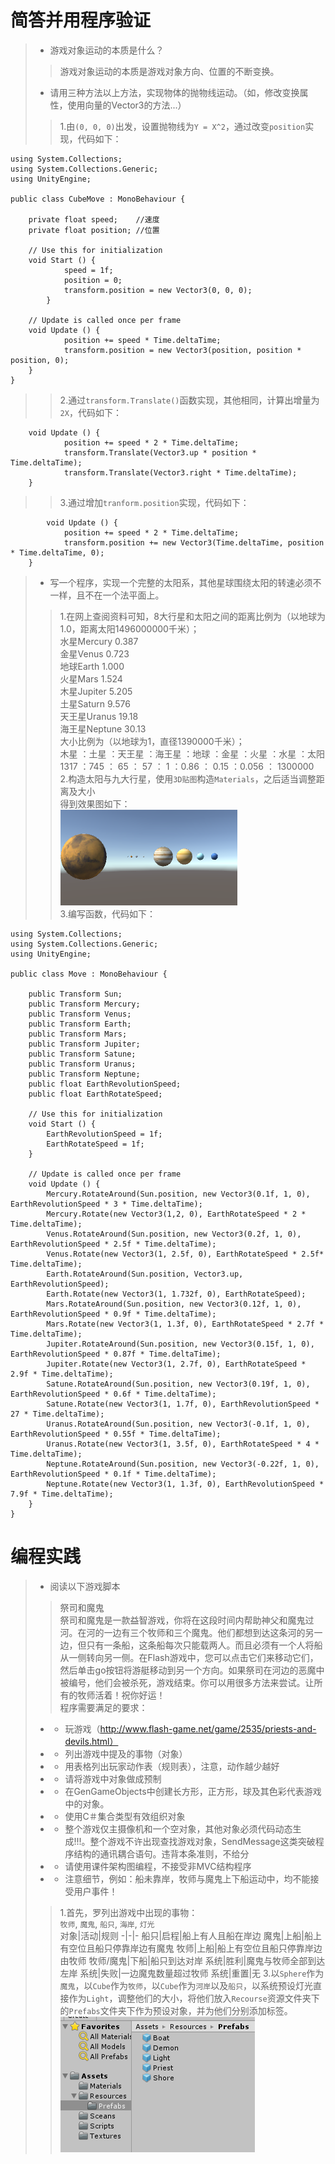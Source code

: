# 简答并用程序验证
>* 游戏对象运动的本质是什么？
>> 游戏对象运动的本质是游戏对象方向、位置的不断变换。
>* 请用三种方法以上方法，实现物体的抛物线运动。（如，修改变换属性，使用向量的Vector3的方法...）
>> 1.由`(0, 0, 0)`出发，设置抛物线为`Y = X^2`，通过改变`position`实现，代码如下：
```
using System.Collections;
using System.Collections.Generic;
using UnityEngine;

public class CubeMove : MonoBehaviour {

    private float speed;	//速度
    private float position;	//位置

	// Use this for initialization
	void Start () {
            speed = 1f;
            position = 0;
            transform.position = new Vector3(0, 0, 0);
        }
	
	// Update is called once per frame
	void Update () {
            position += speed * Time.deltaTime;
            transform.position = new Vector3(position, position * position, 0);
	}
}
```
>> 2.通过`transform.Translate()`函数实现，其他相同，计算出增量为`2X`，代码如下：
```
	void Update () {
            position += speed * 2 * Time.deltaTime;
            transform.Translate(Vector3.up * position * Time.deltaTime);
            transform.Translate(Vector3.right * Time.deltaTime);
	}
```
>> 3.通过增加`tranform.position`实现，代码如下：
```
        void Update () {
            position += speed * 2 * Time.deltaTime;
            transform.position += new Vector3(Time.deltaTime, position * Time.deltaTime, 0);
	}
```
>* 写一个程序，实现一个完整的太阳系，其他星球围绕太阳的转速必须不一样，且不在一个法平面上。
>> 1.在网上查阅资料可知，8大行星和太阳之间的距离比例为（以地球为1.0，距离太阳1496000000千米）；<br>
水星Mercury 0.387<br>
金星Venus 0.723<br>
地球Earth 1.000<br>
火星Mars 1.524<br>
木星Jupiter 5.205<br>
土星Saturn 9.576<br>
天王星Uranus 19.18<br>
海王星Neptune 30.13<br>
>> 大小比例为（以地球为1，直径1390000千米）；<br>
木星 ：土星 ：天王星 ：海王星 ：地球 ：金星 ：火星 ：水星 ：太阳<br>
1317 ：745 ： 65 ： 57 ： 1 ：0.86 ： 0.15 ：0.056 ： 1300000<br>
>> 2.构造太阳与九大行星，使用`3D贴图`构造`Materials`，之后适当调整距离及大小<br>
>> 得到效果图如下：<br>
![效果图1](https://github.com/wyj16340227/3D-unity/blob/master/%E6%95%88%E6%9E%9C%E5%9B%BE1.png "效果图1")<br>
>> 3.编写函数，代码如下：
```
using System.Collections;
using System.Collections.Generic;
using UnityEngine;

public class Move : MonoBehaviour {

    public Transform Sun;
    public Transform Mercury;
    public Transform Venus;
    public Transform Earth;
    public Transform Mars;
    public Transform Jupiter;
    public Transform Satune;
    public Transform Uranus;
    public Transform Neptune;
    public float EarthRevolutionSpeed;
    public float EarthRotateSpeed;

	// Use this for initialization
	void Start () {
        EarthRevolutionSpeed = 1f;
        EarthRotateSpeed = 1f;
	}
	
	// Update is called once per frame
	void Update () {
        Mercury.RotateAround(Sun.position, new Vector3(0.1f, 1, 0), EarthRevolutionSpeed * 3 * Time.deltaTime);
        Mercury.Rotate(new Vector3(1,2, 0), EarthRotateSpeed * 2 * Time.deltaTime);
        Venus.RotateAround(Sun.position, new Vector3(0.2f, 1, 0), EarthRevolutionSpeed * 2.5f * Time.deltaTime);
        Venus.Rotate(new Vector3(1, 2.5f, 0), EarthRotateSpeed * 2.5f* Time.deltaTime);
        Earth.RotateAround(Sun.position, Vector3.up, EarthRevolutionSpeed);
        Earth.Rotate(new Vector3(1, 1.732f, 0), EarthRotateSpeed);
        Mars.RotateAround(Sun.position, new Vector3(0.12f, 1, 0), EarthRevolutionSpeed * 0.9f * Time.deltaTime);
        Mars.Rotate(new Vector3(1, 1.3f, 0), EarthRotateSpeed * 2.7f * Time.deltaTime);
        Jupiter.RotateAround(Sun.position, new Vector3(0.15f, 1, 0), EarthRevolutionSpeed * 0.87f * Time.deltaTime);
        Jupiter.Rotate(new Vector3(1, 2.7f, 0), EarthRotateSpeed * 2.9f * Time.deltaTime);
        Satune.RotateAround(Sun.position, new Vector3(0.19f, 1, 0), EarthRevolutionSpeed * 0.6f * Time.deltaTime);
        Satune.Rotate(new Vector3(1, 1.7f, 0), EarthRevolutionSpeed * 27 * Time.deltaTime);
        Uranus.RotateAround(Sun.position, new Vector3(-0.1f, 1, 0), EarthRevolutionSpeed * 0.55f * Time.deltaTime);
        Uranus.Rotate(new Vector3(1, 3.5f, 0), EarthRotateSpeed * 4 * Time.deltaTime);
        Neptune.RotateAround(Sun.position, new Vector3(-0.22f, 1, 0), EarthRevolutionSpeed * 0.1f * Time.deltaTime);
        Neptune.Rotate(new Vector3(1, 1.3f, 0), EarthRevolutionSpeed * 7.9f * Time.deltaTime);
    }
}
```
# 编程实践
>* 阅读以下游戏脚本
>> 祭司和魔鬼<br>
>>祭司和魔鬼是一款益智游戏，你将在这段时间内帮助神父和魔鬼过河。在河的一边有三个牧师和三个魔鬼。他们都想到达这条河的另一边，但只有一条船，这条船每次只能载两人。而且必须有一个人将船从一侧转向另一侧。在Flash游戏中，您可以点击它们来移动它们，然后单击go按钮将游艇移动到另一个方向。如果祭司在河边的恶魔中被编号，他们会被杀死，游戏结束。你可以用很多方法来尝试。让所有的牧师活着！祝你好运！<br>
>程序需要满足的要求：<br>
>* * 玩游戏（http://www.flash-game.net/game/2535/priests-and-devils.html）
>* * 列出游戏中提及的事物（对象）
>* * 用表格列出玩家动作表（规则表），注意，动作越少越好
>* * 请将游戏中对象做成预制
>* * 在GenGameObjects中创建长方形，正方形，球及其色彩代表游戏中的对象。
>* * 使用C＃集合类型有效组织对象
>* * 整个游戏仅主摄像机和一个空对象，其他对象必须代码动态生成!!!。整个游戏不许出现查找游戏对象，SendMessage这类突破程序结构的通讯耦合语句。违背本条准则，不给分
>* * 请使用课件架构图编程，不接受非MVC结构程序
>* * 注意细节，例如：船未靠岸，牧师与魔鬼上下船运动中，均不能接受用户事件！
>> 1.首先，罗列出游戏中出现的事物：<br>
`牧师`, `魔鬼`, `船只`, `海岸`, `灯光`<br>
对象|活动|规则
-|-|-
船只|启程|船上有人且船在岸边
魔鬼|上船|船上有空位且船只停靠岸边有魔鬼
牧师|上船|船上有空位且船只停靠岸边由牧师
牧师/魔鬼|下船|船只到达对岸
系统|胜利|魔鬼与牧师全部到达左岸
系统|失败|一边魔鬼数量超过牧师
系统|重置|无
>> 3.以`Sphere`作为`魔鬼`，以`Cube`作为`牧师`，以`Cube`作为`河岸`以及`船只`，以系统预设灯光直接作为`Light`，调整他们的大小，将他们放入`Recourse`资源文件夹下的`Prefabs`文件夹下作为预设对象，并为他们分别添加标签。<br>
![预设文件](https://github.com/wyj16340227/3D-unity/blob/master/%E9%A2%84%E8%AE%BE%E6%96%87%E4%BB%B6.png "预设文件")<br>
